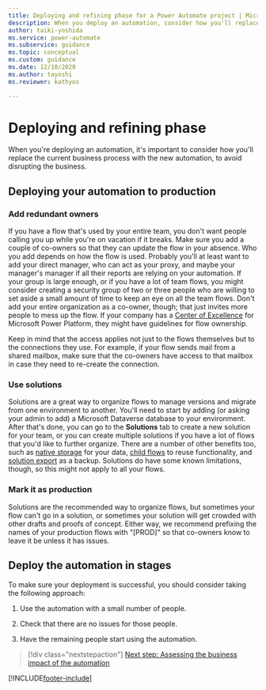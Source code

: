 ```yaml
---
title: Deploying and refining phase for a Power Automate project | Microsoft Docs
description: When you deploy an automation, consider how you'll replace the current business process with the new automation, to avoid disrupting the business.
author: taiki-yoshida
ms.service: power-automate
ms.subservice: guidance
ms.topic: conceptual
ms.custom: guidance
ms.date: 12/10/2020
ms.author: tayoshi
ms.reviewer: kathyos

---
```


# Deploying and refining phase

When you're deploying an automation, it's important to consider how you'll
replace the current business process with the new automation, to avoid
disrupting the business.

## Deploying your automation to production

### Add redundant owners

If you have a flow that's used by your entire team, you don't want people
calling you up while you're on vacation if it breaks. Make sure you add a couple
of co-owners so that they can update the flow in your absence. Who you add
depends on how the flow is used. Probably you'll at least want to add your direct manager, who can
act as your proxy, and maybe your manager's manager if all their reports are
relying on your automation. If your group is large enough, or if you have a lot of team
flows, you might consider creating a security group of two or three people who are willing
to set aside a small amount of time to keep an eye on all the team flows. Don't
add your entire organization as a co-owner, though; that just invites more people to mess
up the flow. If your company has a [Center of Excellence](/power-platform/guidance/coe/starter-kit)
for Microsoft Power Platform, they might have guidelines for flow ownership.

Keep in mind that the access applies not just to the flows themselves but
to the connections they use. For example, if your flow sends mail from a shared
mailbox, make sure that the co-owners have access to that mailbox in case they
need to re-create the connection.

### Use solutions

Solutions are a great way to organize flows to manage versions and migrate from
one environment to another. You'll need to start by adding (or asking your admin
to add) a Microsoft Dataverse database to your environment. After that's done,
you can go to the **Solutions** tab to create a new solution for your team, or you
can create multiple solutions if you have a lot of flows that you'd like to
further organize. There are a number of other benefits too, such as [native storage](/powerapps/maker/common-data-service/data-platform-intro)
for your data, [child flows](../../create-child-flows.md) to reuse
functionality, and [solution export](../../overview-solution-flows.md) as a
backup. Solutions do have some known limitations, though, so this might
not apply to all your flows.

### Mark it as production

Solutions are the recommended way to organize flows, but sometimes your flow
can't go in a solution, or sometimes your solution will get crowded with other
drafts and proofs of concept. Either way, we recommend prefixing the names of
your production flows with "[PROD]" so that co-owners know to leave it be unless it has issues.

## Deploy the automation in stages

To make sure your deployment is successful, you should consider taking the
following approach:

1.  Use the automation with a small number of people.

2.  Check that there are no issues for those people.

3.  Have the remaining people start using the automation.

> [!div class="nextstepaction"]
> [Next step: Assessing the business impact of the automation](analyze-and-assess.md)

[!INCLUDE[footer-include](../../includes/footer-banner.md)]